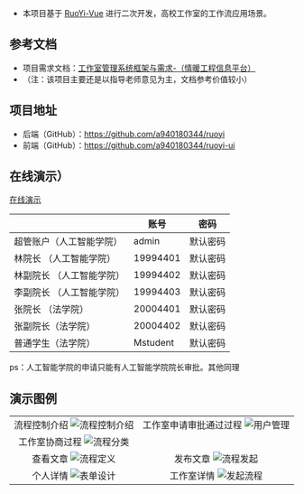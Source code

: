 - 本项目基于 [RuoYi-Vue](http://ruoyi.vip/) 进行二次开发，高校工作室的工作流应用场景。

## 参考文档
- 项目需求文档：[工作室管理系统框架与需求-（情暖工程信息平台）](https://kdocs.cn/l/cu5Fn40XKipL)
- （注：该项目主要还是以指导老师意见为主，文档参考价值较小）
## 项目地址
- 后端（GitHub）：https://github.com/a940180344/ruoyi
- 前端（GitHub）：https://github.com/a940180344/ruoyi-ui
## 在线演示）
[在线演示](http://120.46.211.226/8080)

|                 | 账号  | 密码      |
|---------------- | ----- | -------- |
| 超管账户（人工智能学院）         | admin | 默认密码 |
| 林院长  （人工智能学院）         |19994401|默认密码 |
| 林副院长   （人工智能学院）      |  19994402|默认密码 |
| 李副院长   （人工智能学院）      | 19994403 | 默认密码   |
| 张院长 （法学院）          | 20004401 | 默认密码  |
| 张副院长（法学院）          | 20004402 | 默认密码   |
| 普通学生（法学院）  |    Mstudent         |默认密码|

ps：人工智能学院的申请只能有人工智能学院院长审批。其他同理

## 演示图例
<table style="width:200%; text-align:center">
<tbody>
<tr>
  <td>
    <span>流程控制介绍</span>
   <img src="https://gulimail-lin.oss-cn-fuzhou.aliyuncs.com/%E5%90%8D%E5%B8%88%E7%AE%A1%E7%90%86%E7%B3%BB%E7%BB%9Fgif/%E6%B5%81%E7%A8%8B%E6%8E%A7%E5%88%B6%E4%BB%8B%E7%BB%8D.gif" alt="流程控制介绍"/>
  </td>
  <td>
    <span>工作室申请审批通过过程</span>
    <img src="https://gulimail-lin.oss-cn-fuzhou.aliyuncs.com/%E5%90%8D%E5%B8%88%E7%AE%A1%E7%90%86%E7%B3%BB%E7%BB%9Fgif/%E5%B7%A5%E4%BD%9C%E5%AE%A4%E5%AE%A1%E6%89%B9%E9%80%9A%E8%BF%87.gif" alt="用户管理"/>
  </td>
</tr>
<tr>
  <td>
    <span>工作室协商过程</span>
    <img src="https://gulimail-lin.oss-cn-fuzhou.aliyuncs.com/%E5%90%8D%E5%B8%88%E7%AE%A1%E7%90%86%E7%B3%BB%E7%BB%9Fgif/%E5%8D%8F%E5%95%86.gif" alt="流程分类"/>
  </td>
</tr>
<tr>
  <td>
    <span>查看文章</span>
    <img src="https://gulimail-lin.oss-cn-fuzhou.aliyuncs.com/%E5%90%8D%E5%B8%88%E7%AE%A1%E7%90%86%E7%B3%BB%E7%BB%9Fgif/%E6%9F%A5%E7%9C%8B%E6%96%87%E7%AB%A0.gif" alt="流程定义"/>
  </td>
  <td>
    <span>发布文章</span>
    <img src="https://gulimail-lin.oss-cn-fuzhou.aliyuncs.com/%E5%90%8D%E5%B8%88%E7%AE%A1%E7%90%86%E7%B3%BB%E7%BB%9Fgif/%E5%8F%91%E5%B8%83%E6%96%87%E7%AB%A0.gif" alt="流程发起"/>
  </td>
</tr>
<tr>
  <td>
    <span>个人详情</span>
    <img src="https://gulimail-lin.oss-cn-fuzhou.aliyuncs.com/%E5%90%8D%E5%B8%88%E7%AE%A1%E7%90%86%E7%B3%BB%E7%BB%9Fgif/%E4%B8%AA%E4%BA%BA%E8%AF%A6%E6%83%85.png" alt="表单设计"/>
  </td>
   <td>
    <span>工作室详情</span>
    <img src="https://gulimail-lin.oss-cn-fuzhou.aliyuncs.com/%E5%90%8D%E5%B8%88%E7%AE%A1%E7%90%86%E7%B3%BB%E7%BB%9Fgif/%E5%B7%A5%E4%BD%9C%E5%AE%A4%E8%AF%A6%E6%83%85.png" alt="发起流程"/>
  </td>
</tr>
</tbody>
</table>
